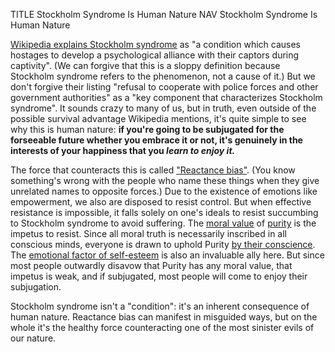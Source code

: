 TITLE Stockholm Syndrome Is Human Nature
NAV Stockholm Syndrome Is Human Nature

[Wikipedia explains Stockholm syndrome](https://en.wikipedia.org/wiki/Stockholm_syndrome) as "a condition which causes hostages to develop a psychological alliance with their captors during captivity". (We can forgive that this is a sloppy definition because Stockholm syndrome refers to the phenomenon, not a cause of it.) <span class="note">But we don't forgive their listing "refusal to cooperate with police forces and other government authorities" as a "key component that characterizes Stockholm syndrome".</span> It sounds crazy to many of us, but in truth, even outside of the possible survival advantage Wikipedia mentions, it's quite simple to see why this is human nature: **if you're going to be subjugated for the forseeable future whether you embrace it or not, it's genuinely in the interests of your happiness that you _learn to enjoy it._**

The force that counteracts this is called ["Reactance bias"](https://yourbias.is/reactance). (You know <!--<a href="psychology">-->something's wrong with the people who name these things<!--</a>--> when they give unrelated names to opposite forces.) Due to the existence of emotions like empowerment, we also are disposed to resist control. But when effective resistance is impossible, it falls solely on one's ideals to resist succumbing to Stockholm syndrome to avoid suffering. The [moral value](virtues) of [purity](impurity) is the impetus to resist. Since all moral truth is necessarily inscribed in all conscious minds, everyone is drawn to uphold Purity [by their conscience](conscience). The [emotional factor of self-esteem](emotions) is also an invaluable ally here. But since most people outwardly disavow that Purity has any moral value, that impetus is weak, and if subjugated, most people will come to enjoy their subjugation.

Stockholm syndrome isn't a "condition": it's an inherent consequence of human nature. Reactance bias can manifest in misguided ways, but on the whole it's the healthy force counteracting one of the most sinister evils of our nature.
